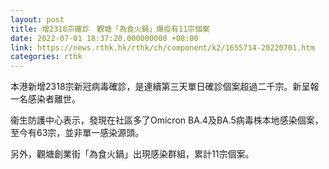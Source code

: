 ```yaml
---
layout: post
title: 增2318宗確診　觀塘「為食火鍋」爆疫有11宗個案
date: 2022-07-01 18:37:20.000000000 +08:00
link: https://news.rthk.hk/rthk/ch/component/k2/1655714-20220701.htm
categories: rthk
---
```


本港新增2318宗新冠病毒確診，是連續第三天單日確診個案超過二千宗。新呈報一名感染者離世。

衞生防護中心表示，發現在社區多了Omicron BA.4及BA.5病毒株本地感染個案，至今有63宗，並非單一感染源頭。

另外，觀塘創業街「為食火鍋」出現感染群組，累計11宗個案。
